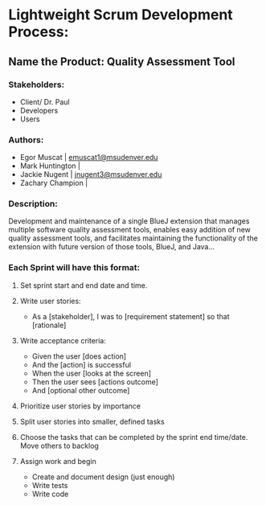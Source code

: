 # Lightweight Scrum Development Process: 

## Name the Product: Quality Assessment Tool 

### Stakeholders: 
* Client/ Dr. Paul
* Developers
* Users

### Authors:
* Egor Muscat | emuscat1@msudenver.edu
* Mark Huntington |
* Jackie Nugent | jnugent3@msudenver.edu
* Zachary Champion | 

### Description: 

Development and maintenance of a single BlueJ extension that manages multiple software quality assessment tools, enables easy addition of new quality assessment tools, and facilitates maintaining the functionality of the extension with future version of those tools, BlueJ, and Java...


### Each Sprint will have this format:

1.	Set sprint start and end date and time. 
2.	Write user stories:
    * As a [stakeholder], I was to [requirement statement] so that [rationale]
3.	Write acceptance criteria: 
    * Given the user [does action]
    * And the [action] is successful
    * When the user [looks at the screen]
    * Then the user sees [actions outcome]
    * And [optional other outcome] 

4.	Prioritize user stories by importance 
5.	Split user stories into smaller, defined tasks
6.	Choose the tasks that can be completed by the sprint end time/date.  Move others to backlog
7.	Assign work and begin 
    * Create and document design (just enough) 
    * Write tests 
    * Write code 

